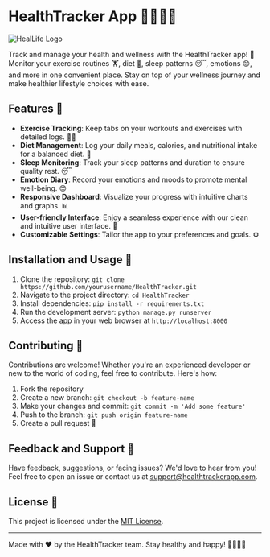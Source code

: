 # HealthTracker App 🏃‍♀️🍏🛌

![HealLife Logo](foodie\static\assets\img\healthcare-removebg.png)

Track and manage your health and wellness with the HealthTracker app! 🌟 Monitor your exercise routines 🏋️, diet 🥦, sleep patterns 😴, emotions 😊, and more in one convenient place. Stay on top of your wellness journey and make healthier lifestyle choices with ease.

## Features 🌈

- **Exercise Tracking**: Keep tabs on your workouts and exercises with detailed logs. 🏋️‍♀️
- **Diet Management**: Log your daily meals, calories, and nutritional intake for a balanced diet. 🥗
- **Sleep Monitoring**: Track your sleep patterns and duration to ensure quality rest. 😴
- **Emotion Diary**: Record your emotions and moods to promote mental well-being. 😊
- **Responsive Dashboard**: Visualize your progress with intuitive charts and graphs. 📊
- **User-friendly Interface**: Enjoy a seamless experience with our clean and intuitive user interface. 🌟
- **Customizable Settings**: Tailor the app to your preferences and goals. ⚙️

## Installation and Usage 🚀

1. Clone the repository: `git clone https://github.com/yourusername/HealthTracker.git`
2. Navigate to the project directory: `cd HealthTracker`
3. Install dependencies: `pip install -r requirements.txt`
4. Run the development server: `python manage.py runserver`
5. Access the app in your web browser at `http://localhost:8000`

## Contributing 🤝

Contributions are welcome! Whether you're an experienced developer or new to the world of coding, feel free to contribute. Here's how:

1. Fork the repository
2. Create a new branch: `git checkout -b feature-name`
3. Make your changes and commit: `git commit -m 'Add some feature'`
4. Push to the branch: `git push origin feature-name`
5. Create a pull request 🎉

## Feedback and Support 💬

Have feedback, suggestions, or facing issues? We'd love to hear from you! Feel free to open an issue or contact us at support@healthtrackerapp.com.

## License 📜

This project is licensed under the [MIT License](LICENSE).

---

Made with ❤️ by the HealthTracker team. Stay healthy and happy! 🌈🏃‍♂️🥦
